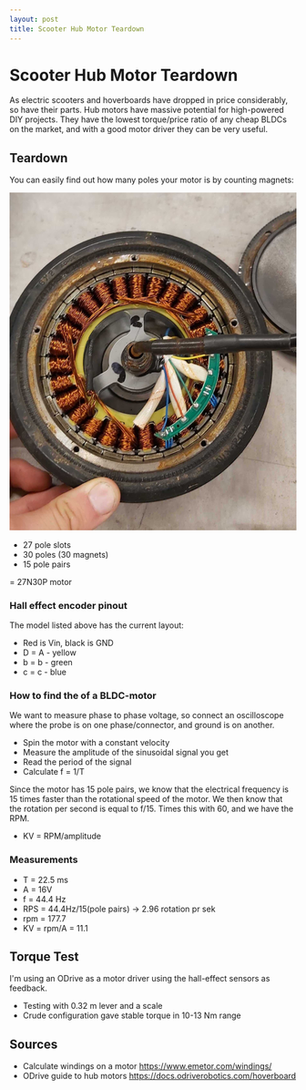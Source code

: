 ```yaml
---
layout: post
title: Scooter Hub Motor Teardown
---
```

# Scooter Hub Motor Teardown

As electric scooters and hoverboards have dropped in price considerably, so have their parts. Hub motors have massive potential for high-powered DIY projects. They have the lowest torque/price ratio of any cheap BLDCs on the market, and with a good motor driver they can be very useful. 

## Teardown


You can easily find out how many poles your motor is by counting magnets:

![hub motor](/assets/hub_motor.jpg)

* 27 pole slots
* 30 poles (30 magnets)
* 15 pole pairs

= 27N30P motor

### Hall effect encoder pinout
The model listed above has the current layout:
* Red is Vin, black is GND
* D = A  - yellow
* b = b - green
* c = c - blue 

### How to find the of a BLDC-motor

We want to measure phase to phase voltage, so connect an oscilloscope where the probe is on one phase/connector, and ground is on another.

* Spin the motor with a constant velocity 
* Measure the amplitude of the sinusoidal signal you get
* Read the period of the signal 
* Calculate f = 1/T

Since the motor has 15 pole pairs, we know that the electrical frequency is 15 times faster than the rotational speed of the motor. We then know that the rotation per second is equal to f/15. Times this with 60, and we have the RPM. 
* KV = RPM/amplitude

### Measurements

* T = 22.5 ms
* A = 16V
* f = 44.4 Hz
* RPS = 44.4Hz/15(pole pairs) -> 2.96 rotation pr sek
* rpm = 177.7
* KV = rpm/A = 11.1

## Torque Test
I'm using an ODrive as a motor driver using the hall-effect sensors as feedback.
* Testing with 0.32 m lever and a scale
* Crude configuration gave stable torque in 10-13 Nm range

## Sources

* Calculate windings on a motor https://www.emetor.com/windings/
* ODrive guide to hub motors https://docs.odriverobotics.com/hoverboard
